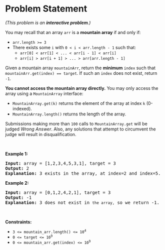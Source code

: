 # Problem Statement

<p><em>(This problem is an <strong>interactive problem</strong>.)</em></p>

<p>You may recall that an array <code>arr</code> is a <strong>mountain array</strong> if and only if:</p>

<ul>
	<li><code>arr.length &gt;= 3</code></li>
	<li>There exists some <code>i</code> with <code>0 &lt; i &lt; arr.length - 1</code> such that:
	<ul>
		<li><code>arr[0] &lt; arr[1] &lt; ... &lt; arr[i - 1] &lt; arr[i]</code></li>
		<li><code>arr[i] &gt; arr[i + 1] &gt; ... &gt; arr[arr.length - 1]</code></li>
	</ul>
	</li>
</ul>

<p>Given a mountain array <code>mountainArr</code>, return the <strong>minimum</strong> <code>index</code> such that <code>mountainArr.get(index) == target</code>. If such an <code>index</code> does not exist, return <code>-1</code>.</p>

<p><strong>You cannot access the mountain array directly.</strong> You may only access the array using a <code>MountainArray</code> interface:</p>

<ul>
	<li><code>MountainArray.get(k)</code> returns the element of the array at index <code>k</code> (0-indexed).</li>
	<li><code>MountainArray.length()</code> returns the length of the array.</li>
</ul>

<p>Submissions making more than <code>100</code> calls to <code>MountainArray.get</code> will be judged <em>Wrong Answer</em>. Also, any solutions that attempt to circumvent the judge will result in disqualification.</p>

<p>&nbsp;</p>
<p><strong>Example 1:</strong></p>

<pre>
<strong>Input:</strong> array = [1,2,3,4,5,3,1], target = 3
<strong>Output:</strong> 2
<strong>Explanation:</strong> 3 exists in the array, at index=2 and index=5. Return the minimum index, which is 2.</pre>

<p><strong>Example 2:</strong></p>

<pre>
<strong>Input:</strong> array = [0,1,2,4,2,1], target = 3
<strong>Output:</strong> -1
<strong>Explanation:</strong> 3 does not exist in <code>the array,</code> so we return -1.
</pre>

<p>&nbsp;</p>
<p><strong>Constraints:</strong></p>

<ul>
	<li><code>3 &lt;= mountain_arr.length() &lt;= 10<sup>4</sup></code></li>
	<li><code>0 &lt;= target &lt;= 10<sup>9</sup></code></li>
	<li><code>0 &lt;= mountain_arr.get(index) &lt;= 10<sup>9</sup></code></li>
</ul>
